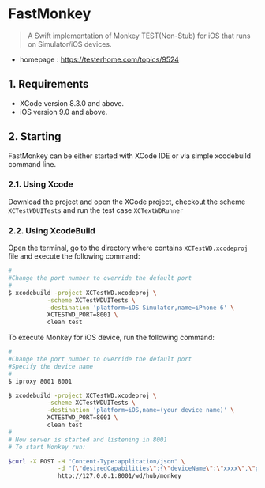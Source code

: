 # FastMonkey 

> A Swift implementation of Monkey TEST(Non-Stub) for iOS that runs on Simulator/iOS devices. 

- homepage :  https://testerhome.com/topics/9524

## 1. Requirements

- XCode version 8.3.0 and above.
- iOS version 9.0 and above.

## 2. Starting 

FastMonkey can be either started with XCode IDE or via simple xcodebuild command line. 

### 2.1. Using Xcode

Download the project and open the XCode project, checkout the scheme `XCTestWDUITests` and run the test case `XCTextWDRunner`

### 2.2. Using XcodeBuild

Open the terminal, go to the directory where contains `XCTestWD.xcodeproj` file and execute the following command:

``` bash
#
#Change the port number to override the default port 
#
$ xcodebuild -project XCTestWD.xcodeproj \
           -scheme XCTestWDUITests \
           -destination 'platform=iOS Simulator,name=iPhone 6' \
           XCTESTWD_PORT=8001 \
           clean test
```

To execute Monkey for iOS device, run the following command:

``` bash
#
#Change the port number to override the default port 
#Specify the device name
#
$ iproxy 8001 8001

$ xcodebuild -project XCTestWD.xcodeproj \
           -scheme XCTestWDUITests \
           -destination 'platform=iOS,name=(your device name)' \
           XCTESTWD_PORT=8001 \
           clean test
#
# Now server is started and listening in 8001
# To start Monkey run:

$curl -X POST -H "Content-Type:application/json" \
              -d "{\"desiredCapabilities\":{\"deviceName\":\"xxxx\",\"platformName\":\"iOS\", \"bundleId\":\"com.PandaTV.Live-iPhone\",\"autoAcceptAlerts\":\"false\"}}" \
			  http://127.0.0.1:8001/wd/hub/monkey


```
